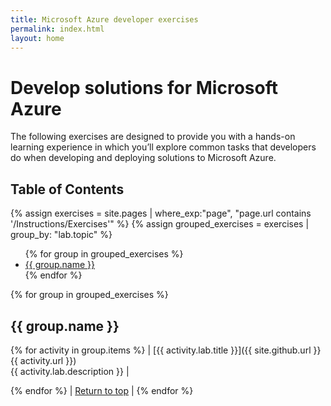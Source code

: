 ```yaml
---
title: Microsoft Azure developer exercises
permalink: index.html
layout: home
---
```


# Develop solutions for Microsoft Azure

The following exercises are designed to provide you with a hands-on learning experience in which you’ll explore common tasks that developers do when developing and deploying solutions to Microsoft Azure.

## Table of Contents
{% assign exercises = site.pages | where_exp:"page", "page.url contains '/Instructions/Exercises'" %}
{% assign grouped_exercises = exercises | group_by: "lab.topic" %}

<ul>
{% for group in grouped_exercises %}
<li><a href="#{{ group.name | slugify }}">{{ group.name }}</a></li>
{% endfor %}
</ul>

{% for group in grouped_exercises %}

## <a id="{{ group.name | slugify }}"></a>{{ group.name }} 
{% for activity in group.items %}
| [{{ activity.lab.title }}]({{ site.github.url }}{{ activity.url }}) <br/> {{ activity.lab.description }} |

{% endfor %}
| <a href="#develop-solutions-for-microsoft-azure">Return to top</a> |
{% endfor %}


